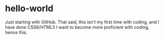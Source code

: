 # hello-world
Just starting with GitHub.
That said, this isn't my first time with coding, and I have done CSS6/HTML5
I want to become more proficient with coding, hence this.
